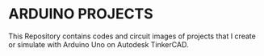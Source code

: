 # ARDUINO PROJECTS
This Repository contains codes and circuit images of projects that I create or simulate with Arduino Uno on Autodesk TinkerCAD.
